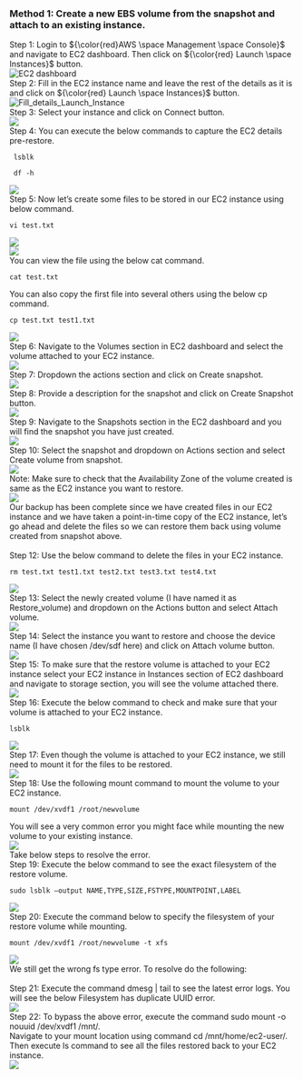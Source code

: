 ### Method 1: Create a new EBS volume from the snapshot and attach to an existing instance.

Step 1: Login to ${\color{red}AWS \space Management \space Console}$ and navigate to EC2 dashboard. Then click on ${\color{red} Launch \space Instances}$ button. <br>
![EC2 dashboard](https://github.com/amancs1422/AWS-Cloud-Practitioner/blob/main/Images/BKP_Restore%201.png)<br>
Step 2: Fill in the EC2 instance name and leave the rest of the details as it is and click on ${\color{red} Launch \space Instances}$ button. <br>
![Fill_details_Launch_Instance](https://github.com/amancs1422/AWS-Cloud-Practitioner/blob/main/Images/BKP_Restore%202.png)<br>
Step 3: Select your instance and click on Connect button.<br>
![](https://github.com/amancs1422/AWS-Cloud-Practitioner/blob/main/Images/BKP_Restore%203.png)<br>
Step 4: You can execute the below commands to capture the EC2 details pre-restore.<br>
```
 lsblk
```
```
 df -h
```
![](https://github.com/amancs1422/AWS-Cloud-Practitioner/blob/main/Images/BKP_Restore%204.png)<br>
Step 5: Now let’s create some files to be stored in our EC2 instance using below command.<br>
```
vi test.txt
```
![](https://github.com/amancs1422/AWS-Cloud-Practitioner/blob/main/Images/BKP_Restore%205.png)<br>
![](https://github.com/amancs1422/AWS-Cloud-Practitioner/blob/main/Images/BKP_Restore%206.png)<br>
You can view the file using the below cat command.
```
cat test.txt
```
You can also copy the first file into several others using the below cp command.
```
cp test.txt test1.txt
```
![](https://github.com/amancs1422/AWS-Cloud-Practitioner/blob/main/Images/BKP_Restore%207.png)<br>
Step 6: Navigate to the Volumes section in EC2 dashboard and select the volume attached to your EC2 instance.<br>
![](https://github.com/amancs1422/AWS-Cloud-Practitioner/blob/main/Images/BKP_Restore%208.png)<br>
Step 7: Dropdown the actions section and click on Create snapshot.<br>
![](https://github.com/amancs1422/AWS-Cloud-Practitioner/blob/main/Images/BKP_Restore%209.png)<br>
Step 8: Provide a description for the snapshot and click on Create Snapshot button. <br>
![](https://github.com/amancs1422/AWS-Cloud-Practitioner/blob/main/Images/BKP_Restore%2010.png)<br>
Step 9: Navigate to the Snapshots section in the EC2 dashboard and you will find the snapshot you have just created. <br>
![](https://github.com/amancs1422/AWS-Cloud-Practitioner/blob/main/Images/BKP_Restore%2011.png)<br>
Step 10: Select the snapshot and dropdown on Actions section and select Create volume from snapshot. <br>
![](https://github.com/amancs1422/AWS-Cloud-Practitioner/blob/main/Images/BKP_Restore%2012.png)<br>
Note: Make sure to check that the Availability Zone of the volume created is same as the EC2 instance you want to restore.<br>
![](https://github.com/amancs1422/AWS-Cloud-Practitioner/blob/main/Images/BKP_Restore%2013.png)<br>
Our backup has been complete since we have created files in our EC2 instance and we have taken a point-in-time copy of the EC2 instance, let’s go ahead and delete the files so we can restore them back using volume created from snapshot above.<br>
<br>
Step 12: Use the below command to delete the files in your EC2 instance.<br>
```
rm test.txt test1.txt test2.txt test3.txt test4.txt 
```
![](https://github.com/amancs1422/AWS-Cloud-Practitioner/blob/main/Images/BKP_Restore%2014.png)<br>
Step 13: Select the newly created volume (I have named it as Restore_volume) and dropdown on the Actions button and select Attach volume.<br>
![](https://github.com/amancs1422/AWS-Cloud-Practitioner/blob/main/Images/BKP_Restore%2015.png)<br>
Step 14: Select the instance you want to restore and choose the device name (I have chosen /dev/sdf here) and click on Attach volume button.<br>
![](https://github.com/amancs1422/AWS-Cloud-Practitioner/blob/main/Images/BKP_Restore%2016.png)<br>
Step 15: To make sure that the restore volume is attached to your EC2 instance select your EC2 instance in Instances section of EC2 dashboard and navigate to storage section, you will see the volume attached there.<br>
![](https://github.com/amancs1422/AWS-Cloud-Practitioner/blob/main/Images/BKP_Restore%2017.png)<br>
Step 16: Execute the below command to check and make sure that your volume is attached to your EC2 instance.<br>
```
lsblk
```
![](https://github.com/amancs1422/AWS-Cloud-Practitioner/blob/main/Images/BKP_Restore%2018.png)<br>
Step 17: Even though the volume is attached to your EC2 instance, we still need to mount it for the files to be restored.<br>
![](https://github.com/amancs1422/AWS-Cloud-Practitioner/blob/main/Images/BKP_Restore%2019.png)<br>
Step 18: Use the following mount command to mount the volume to your EC2 instance.
```
mount /dev/xvdf1 /root/newvolume 
```
You will see a very common error you might face while mounting the new volume to your existing instance.<br>
![](https://github.com/amancs1422/AWS-Cloud-Practitioner/blob/main/Images/BKP_Restore%2020.png)<br>
Take below steps to resolve the error.<br>
Step 19: Execute the below command to see the exact filesystem of the restore volume.<br>
```
sudo lsblk –output NAME,TYPE,SIZE,FSTYPE,MOUNTPOINT,LABEL
```
![](https://github.com/amancs1422/AWS-Cloud-Practitioner/blob/main/Images/BKP_Restore%2021.png)<br>
Step 20: Execute the command below to specify the filesystem of your restore volume while mounting.<br>
```
mount /dev/xvdf1 /root/newvolume -t xfs 
```
![](https://github.com/amancs1422/AWS-Cloud-Practitioner/blob/main/Images/BKP_Restore%2022.png)<br>
We still get the wrong fs type error. To resolve do the following:<br>
<br>
Step 21: Execute the command dmesg | tail to see the latest error logs. You will see the below Filesystem has duplicate UUID error.<br>
![](https://github.com/amancs1422/AWS-Cloud-Practitioner/blob/main/Images/BKP_Restore%2023.png)<br>
Step 22: To bypass the above error, execute the command sudo mount -o nouuid /dev/xvdf1 /mnt/.<br>
Navigate to your mount location using command cd /mnt/home/ec2-user/.<br>
Then execute ls command to see all the files restored back to your EC2 instance. <br>
![](https://github.com/amancs1422/AWS-Cloud-Practitioner/blob/main/Images/BKP_Restore%2024.png)<br>
